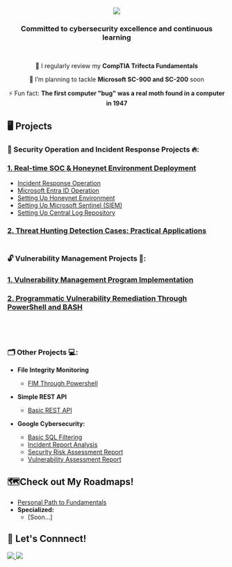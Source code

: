 <h1 align="center">
    <img src="https://readme-typing-svg.herokuapp.com/?font=Righteous&size=35&center=true&vCenter=true&width=500&height=70&duration=4000&lines=Howdy!+👋;+I'm+Joshua+Balondo!;" />
</h1>

<h3 align="center"> Committed to cybersecurity excellence and continuous learning </h3><br>

<div align="center">
 
 🔭 I regularly review my **CompTIA Trifecta Fundamentals**
 
 🌱 I’m planning to tackle **Microsoft SC-900 and SC-200** soon

⚡ Fun fact: **The first computer "bug" was a real moth found in a computer in 1947**

 </div>

## 🖥️ Projects

### 🚨 Security Operation and Incident Response Projects 🔥:
### [1. Real-time SOC & Honeynet Environment Deployment](https://github.com/Joshua01X/CLOUD-SOC)
  - [Incident Response Operation](https://github.com/Joshua01X/Incident-Response-Operation)
  - [Microsoft Entra ID Operation](https://github.com/Joshua01X/Users-And-Groups-Management)
  - [Setting Up Honeynet Environment](https://github.com/Joshua01X/Honeynet-Configuration)
  - [Setting Up Microsoft Sentinel (SIEM)](https://github.com/Joshua01X/SIEM-Configuration)
  - [Setting Up Central Log Repository](https://github.com/Joshua01X/LAW-Configuration)
### [2. Threat Hunting Detection Cases: Practical Applications](https://github.com/Joshua01X/Section-Under-Construction) <br><br>


### 🔓 Vulnerability Management Projects 🔏: 
### [1. Vulnerability Management Program Implementation](https://github.com/Joshua01X/Section-Under-Construction)
### [2. Programmatic Vulnerability Remediation Through PowerShell and BASH](https://github.com/Joshua01X/Section-Under-Construction) <br><br><br><br>

### 🗂️ Other Projects 💻:
- <b>File Integrity Monitoring</b>
  - [FIM Through Powershell](https://github.com/Joshua01X/FIM-Through-Powershell)
 
- <b>Simple REST API</b>
  - [Basic REST API](https://github.com/Joshua01X/Basic-REST-API)

- <b>Google Cybersecurity: </b>
  - [Basic SQL Filtering](https://github.com/Joshua01X/Basic-SQL-Filtering)
  - [Incident Report Analysis](https://github.com/Joshua01X/Incident-Report-Analysis)
  - [Security Risk Assessment Report](https://github.com/Joshua01X/Risk-Assessment-Report)
  - [Vulnerability Assessment Report](https://github.com/Joshua01X/Vulnerability-Assessment)

## 🗺️Check out My Roadmaps!
  - [Personal Path to Fundamentals](https://github.com/Joshua01X/Personal-Roadmap)
  - <b>Specialized:</b>
    - [Soon...]

## 🔗 Let's Connnect!

<div> 
  <a href="mailto:joshuabalondo1@gmail.com">
    <img src="https://img.shields.io/badge/Gmail-333333?style=for-the-badge&logo=gmail&logoColor=red" />
  </a>
  <a href="https://linkedin.com/in/joshuabalondo1" target="_blank">
    <img src="https://img.shields.io/badge/LinkedIn-0077B5?style=for-the-badge&logo=linkedin&logoColor=white" target="_blank" />
  </a>
</div>
